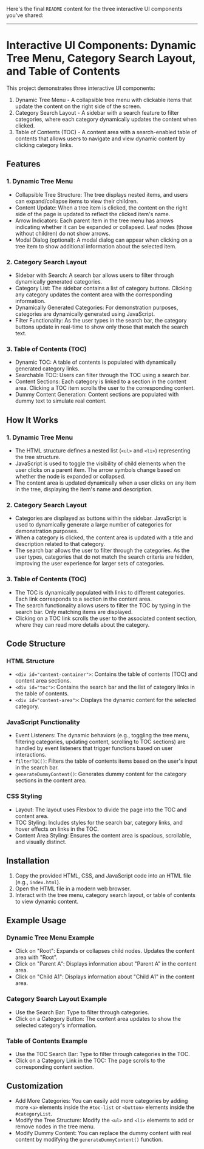 Here's the final `README` content for the three interactive UI components you've shared:

---

# Interactive UI Components: Dynamic Tree Menu, Category Search Layout, and Table of Contents

This project demonstrates three interactive UI components:

1. Dynamic Tree Menu - A collapsible tree menu with clickable items that update the content on the right side of the screen.
2. Category Search Layout - A sidebar with a search feature to filter categories, where each category dynamically updates the content when clicked.
3. Table of Contents (TOC) - A content area with a search-enabled table of contents that allows users to navigate and view dynamic content by clicking category links.

## Features

### 1. Dynamic Tree Menu

- Collapsible Tree Structure: The tree displays nested items, and users can expand/collapse items to view their children.
- Content Update: When a tree item is clicked, the content on the right side of the page is updated to reflect the clicked item's name.
- Arrow Indicators: Each parent item in the tree menu has arrows indicating whether it can be expanded or collapsed. Leaf nodes (those without children) do not show arrows.
- Modal Dialog (optional): A modal dialog can appear when clicking on a tree item to show additional information about the selected item.

### 2. Category Search Layout

- Sidebar with Search: A search bar allows users to filter through dynamically generated categories.
- Category List: The sidebar contains a list of category buttons. Clicking any category updates the content area with the corresponding information.
- Dynamically Generated Categories: For demonstration purposes, categories are dynamically generated using JavaScript.
- Filter Functionality: As the user types in the search bar, the category buttons update in real-time to show only those that match the search text.

### 3. Table of Contents (TOC)

- Dynamic TOC: A table of contents is populated with dynamically generated category links.
- Searchable TOC: Users can filter through the TOC using a search bar.
- Content Sections: Each category is linked to a section in the content area. Clicking a TOC item scrolls the user to the corresponding content.
- Dummy Content Generation: Content sections are populated with dummy text to simulate real content.

## How It Works

### 1. Dynamic Tree Menu

- The HTML structure defines a nested list (`<ul>` and `<li>`) representing the tree structure.
- JavaScript is used to toggle the visibility of child elements when the user clicks on a parent item. The arrow symbols change based on whether the node is expanded or collapsed.
- The content area is updated dynamically when a user clicks on any item in the tree, displaying the item's name and description.

### 2. Category Search Layout

- Categories are displayed as buttons within the sidebar. JavaScript is used to dynamically generate a large number of categories for demonstration purposes.
- When a category is clicked, the content area is updated with a title and description related to that category.
- The search bar allows the user to filter through the categories. As the user types, categories that do not match the search criteria are hidden, improving the user experience for larger sets of categories.

### 3. Table of Contents (TOC)

- The TOC is dynamically populated with links to different categories. Each link corresponds to a section in the content area.
- The search functionality allows users to filter the TOC by typing in the search bar. Only matching items are displayed.
- Clicking on a TOC link scrolls the user to the associated content section, where they can read more details about the category.

## Code Structure

### HTML Structure

- `<div id="content-container">`: Contains the table of contents (TOC) and content area sections.
- `<div id="toc">`: Contains the search bar and the list of category links in the table of contents.
- `<div id="content-area">`: Displays the dynamic content for the selected category.

### JavaScript Functionality

- Event Listeners: The dynamic behaviors (e.g., toggling the tree menu, filtering categories, updating content, scrolling to TOC sections) are handled by event listeners that trigger functions based on user interactions.
- `filterTOC()`: Filters the table of contents items based on the user's input in the search bar.
- `generateDummyContent()`: Generates dummy content for the category sections in the content area.

### CSS Styling

- Layout: The layout uses Flexbox to divide the page into the TOC and content area.
- TOC Styling: Includes styles for the search bar, category links, and hover effects on links in the TOC.
- Content Area Styling: Ensures the content area is spacious, scrollable, and visually distinct.

## Installation

1. Copy the provided HTML, CSS, and JavaScript code into an HTML file (e.g., `index.html`).
2. Open the HTML file in a modern web browser.
3. Interact with the tree menu, category search layout, or table of contents to view dynamic content.

## Example Usage

### Dynamic Tree Menu Example

- Click on "Root": Expands or collapses child nodes. Updates the content area with "Root".
- Click on "Parent A": Displays information about "Parent A" in the content area.
- Click on "Child A1": Displays information about "Child A1" in the content area.

### Category Search Layout Example

- Use the Search Bar: Type to filter through categories.
- Click on a Category Button: The content area updates to show the selected category's information.

### Table of Contents Example

- Use the TOC Search Bar: Type to filter through categories in the TOC.
- Click on a Category Link in the TOC: The page scrolls to the corresponding content section.

## Customization

- Add More Categories: You can easily add more categories by adding more `<a>` elements inside the `#toc-list` or `<button>` elements inside the `#categoryList`.
- Modify the Tree Structure: Modify the `<ul>` and `<li>` elements to add or remove nodes in the tree menu.
- Modify Dummy Content: You can replace the dummy content with real content by modifying the `generateDummyContent()` function.
